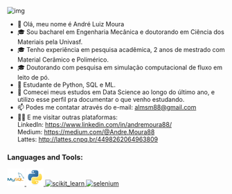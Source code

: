 ![img](https://imgur.com/pByEig5.png)
- 👋 Olá, meu nome é André Luiz Moura
- 🎓 Sou bacharel em Engenharia Mecânica e doutorando em Ciência dos Materiais pela Univasf.
- 🎓 Tenho experiência em pesquisa acadêmica, 2 anos de mestrado com Material Cerâmico e Polimérico.
- 🎓 Doutorando com pesquisa em simulação computacional de fluxo em leito de pó.
- 🌱 Estudante de Python, SQL e ML.
- 🌱 Comecei meus estudos em Data Science ao longo do último ano, e utilizo esse perfil pra documentar o que venho estudando.
- 📫 Podes me contatar através do e-mail: almsm88@gmail.com
- 👨‍💻 E me visitar outras plataformas:
<br> LinkedIn: https://www.linkedin.com/in/andremoura88/
<br> Medium: https://medium.com/@Andre.Moura88
<br> Lattes: http://lattes.cnpq.br/4498262064963809

<h3 align="left">Languages and Tools:</h3>
<p align="left"> <a href="https://www.mysql.com/" target="_blank" rel="noreferrer"> <img src="https://raw.githubusercontent.com/devicons/devicon/master/icons/mysql/mysql-original-wordmark.svg" alt="mysql" width="40" height="40"/> </a> <a href="https://www.python.org" target="_blank" rel="noreferrer"> <img src="https://raw.githubusercontent.com/devicons/devicon/master/icons/python/python-original.svg" alt="python" width="40" height="40"/> </a> <a href="https://scikit-learn.org/" target="_blank" rel="noreferrer"> <img src="https://upload.wikimedia.org/wikipedia/commons/0/05/Scikit_learn_logo_small.svg" alt="scikit_learn" width="40" height="40"/> </a> <a href="https://www.selenium.dev" target="_blank" rel="noreferrer"> <img src="https://raw.githubusercontent.com/detain/svg-logos/780f25886640cef088af994181646db2f6b1a3f8/svg/selenium-logo.svg" alt="selenium" width="40" height="40"/> </a> </p>
